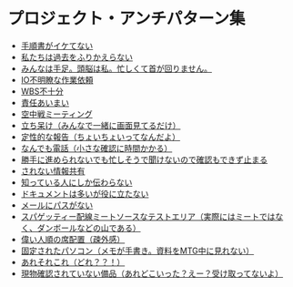 # プロジェクト・アンチパターン集

* [手順書がイケてない]()
* [私たちは過去をふりかえらない]()
* [みんなは手足。頭脳は私。忙しくて首が回りません。]()
* [IO不明瞭な作業依頼]()
* [WBS不十分]()
* [責任あいまい]()
* [空中戦ミーティング]()
* [立ち呆け（みんなで一緒に画面見てるだけ）]()
* [定性的な報告（ちょいちょいってなんだよ）]()
* [なんでも電話（小さな確認に時間かかる）]()
* [勝手に進められないでも忙しそうで聞けないので確認もできず止まる]()
* [されない情報共有]()
* [知っている人にしか伝わらない]()
* [ドキュメントは多いが役に立たない]()
* [メールにパスがない]()
* [スパゲッティー配線ミートソースなテストエリア（実際にはミートではなく、ダンボールなどの山である）]()
* [偉い人順の席配置（疎外感）]()
* [固定されたパソコン（メモが手書き。資料をMTG中に見れない）]()
* [あれそれこれ（どれ？？！）]()
* [現物確認されていない備品（あれどこいった？えー？受け取ってないよ）]()
